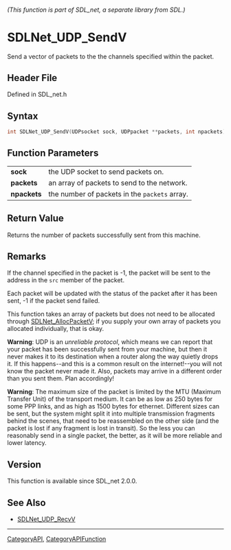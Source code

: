 ###### (This function is part of SDL_net, a separate library from SDL.)
# SDLNet_UDP_SendV

Send a vector of packets to the the channels specified within the packet.

## Header File

Defined in SDL_net.h

## Syntax

```c
int SDLNet_UDP_SendV(UDPsocket sock, UDPpacket **packets, int npackets);

```

## Function Parameters

|                  |                                               |
| ---------------- | --------------------------------------------- |
| **sock**         | the UDP socket to send packets on.            |
| **packets**      | an array of packets to send to the network.   |
| **npackets**     | the number of packets in the `packets` array. |

## Return Value

Returns the number of packets successfully sent from this machine.

## Remarks

If the channel specified in the packet is -1, the packet will be sent to
the address in the `src` member of the packet.

Each packet will be updated with the status of the packet after it has been
sent, -1 if the packet send failed.

This function takes an array of packets but does not need to be allocated
through [SDLNet_AllocPacketV](SDLNet_AllocPacketV); if you supply your own
array of packets you allocated individually, that is okay.

**Warning**: UDP is an _unreliable protocol_, which means we can report
that your packet has been successfully sent from your machine, but then it
never makes it to its destination when a router along the way quietly drops
it. If this happens--and this is a common result on the internet!--you will
not know the packet never made it. Also, packets may arrive in a different
order than you sent them. Plan accordingly!

**Warning**: The maximum size of the packet is limited by the MTU (Maximum
Transfer Unit) of the transport medium. It can be as low as 250 bytes for
some PPP links, and as high as 1500 bytes for ethernet. Different sizes can
be sent, but the system might split it into multiple transmission fragments
behind the scenes, that need to be reassembled on the other side (and the
packet is lost if any fragment is lost in transit). So the less you can
reasonably send in a single packet, the better, as it will be more reliable
and lower latency.

## Version

This function is available since SDL_net 2.0.0.

## See Also

- [SDLNet_UDP_RecvV](SDLNet_UDP_RecvV)

----
[CategoryAPI](CategoryAPI), [CategoryAPIFunction](CategoryAPIFunction)

